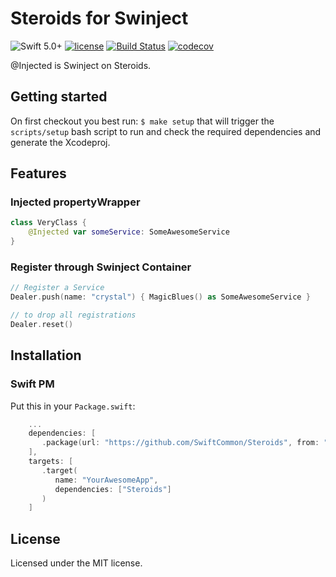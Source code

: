 # Steroids for Swinject

![Swift 5.0+](https://img.shields.io/badge/Swift-5.0+-orange.svg)
[![license](https://img.shields.io/github/license/SwiftCommon/Steroids.svg)](https://github.com/SwiftCommon/Steroids/blob/master/LICENSE)
[![Build Status](https://travis-ci.org/SwiftCommon/Steroids.svg?branch=master)](https://travis-ci.org/SwiftCommon/Steroids)
[![codecov](https://codecov.io/gh/SwiftCommon/Steroids/branch/master/graph/badge.svg)](https://codecov.io/gh/SwiftCommon/Steroids)

@Injected is Swinject on Steroids.

Getting started
---------------

On first checkout you best run: `$ make setup` that will trigger the `scripts/setup` bash script to run
and check the required dependencies and generate the Xcodeproj.

Features
--------

### Injected propertyWrapper

```swift
class VeryClass {
    @Injected var someService: SomeAwesomeService
}
```

### Register through Swinject Container

```swift
// Register a Service
Dealer.push(name: "crystal") { MagicBlues() as SomeAwesomeService }

// to drop all registrations
Dealer.reset()
```

Installation
------------

### Swift PM

Put this in your `Package.swift`:

```swift
    ...
    dependencies: [
       .package(url: "https://github.com/SwiftCommon/Steroids", from: "0.0.1")
    ],
    targets: [
       .target(
          name: "YourAwesomeApp",
          dependencies: ["Steroids"]
       )
    ]
```

License
-------

Licensed under the MIT license.
